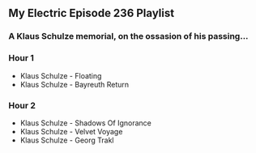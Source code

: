 ## My Electric Episode 236 Playlist
### A Klaus Schulze memorial, on the ossasion of his passing...

### Hour 1
* Klaus Schulze - Floating
* Klaus Schulze - Bayreuth Return

### Hour 2
* Klaus Schulze - Shadows Of Ignorance
* Klaus Schulze - Velvet Voyage
* Klaus Schulze - Georg Trakl
